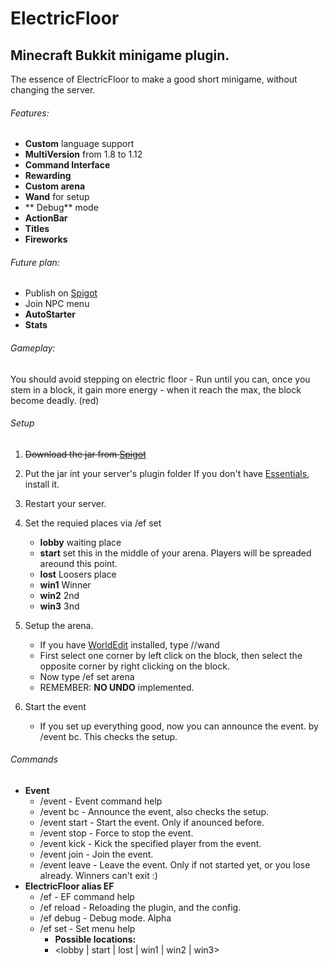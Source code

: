# ElectricFloor
## Minecraft Bukkit minigame plugin.

The essence of ElectricFloor to make a good short minigame, without changing the server.

###### Features:
* **Custom** language support
* **MultiVersion** from 1.8 to 1.12
* **Command Interface**
* **Rewarding**
* **Custom arena**
* **Wand** for setup
* ** Debug** mode
* **ActionBar**
* **Titles**
* **Fireworks**

###### Future plan:
* Publish on [Spigot](https://spigotmc.org)
* Join NPC menu
* **AutoStarter**
* **Stats**

###### Gameplay:

You should avoid stepping on electric floor - Run until you can, once you stem in a block, it gain more energy - when it reach the max, the block become deadly. (red)

###### Setup

1. ~~Download the jar from [Spigot](https://spigotmc.org)~~

2. Put the jar int your server's plugin folder
If you don't have [Essentials](https://dev.bukkit.org/projects/essentials), install it.

3. Restart your server.

4. Set the requied places via /ef set <location>
     - **lobby** waiting place
     - **start** set this in the middle of your arena.
     Players will be spreaded areound this point.
     - **lost** Loosers place
     - **win1** Winner
     - **win2** 2nd
     - **win3** 3nd
     
5. Setup the arena.
     * If you have [WorldEdit](https://dev.bukkit.org/projects/worldedit) installed, type //wand
     * First select one corner by left click on the block, then select the opposite corner by right clicking on the block.
     * Now type /ef set arena
     * REMEMBER: **NO UNDO** implemented.
     
6. Start the event
     - If you set up everything good, now you can announce the event. by /event bc. This checks the setup.

###### Commands

* **Event**
     - /event \- Event command help
     - /event bc \- Announce the event, also checks the setup.
     - /event start \- Start the event. Only if anounced before.
     - /event stop \- Force to stop the event.
     - /event kick <player> \- Kick the specified player from the event.
     - /event join \- Join the event.
     - /event leave \- Leave the event. Only if not started yet, or you lose already. Winners can't exit :)
* **ElectricFloor alias EF**
     - /ef \- EF command help
     - /ef reload \- Reloading the plugin, and the config.
     - /ef debug \- Debug mode. Alpha
     - /ef set \- Set menu help
          * **Possible locations:**
          * <lobby | start | lost | win1 | win2 | win3>